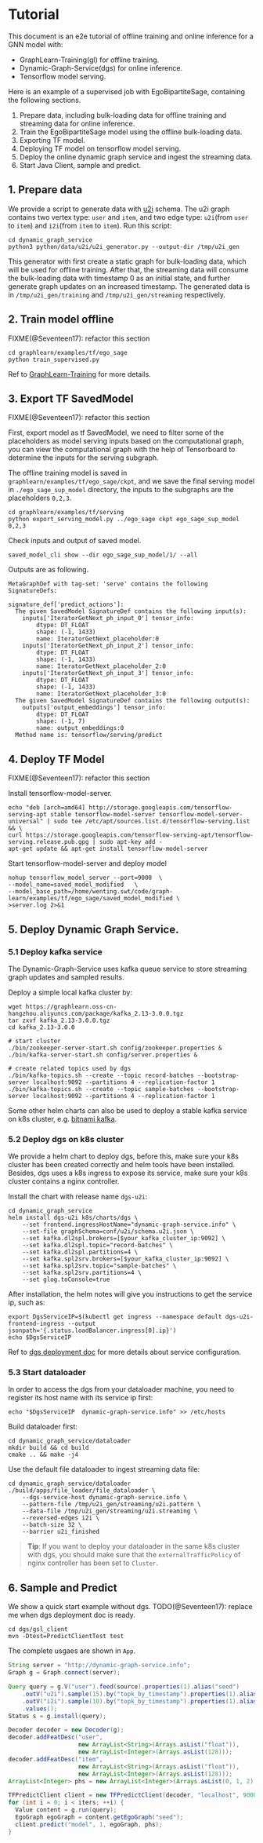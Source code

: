 # Tutorial

This document is an e2e tutorial of offline training and online inference for a GNN model with:
  - GraphLearn-Training(gl) for offline training.
  - Dynamic-Graph-Service(dgs) for online inference.
  - Tensorflow model serving.

Here is an example of a supervised job with EgoBipartiteSage, containing the following sections.
1. Prepare data, including bulk-loading data for offline training and streaming data for online inference.
2. Train the EgoBipartiteSage model using the offline bulk-loading data.
3. Exporting TF model.
4. Deploying TF model on tensorflow model serving.
5. Deploy the online dynamic graph service and ingest the streaming data.
6. Start Java Client, sample and predict.


## 1. Prepare data

We provide a script to generate data with [u2i](https://github.com/alibaba/graph-learn/blob/master/dynamic_graph_service/conf/u2i/schema.u2i.json) schema.
The u2i graph contains two vertex type: `user` and `item`, and two edge type: `u2i`(from `user` to `item`) and `i2i`(from `item` to `item`).
Run this script:

```shell
cd dynamic_graph_service
python3 python/data/u2i/u2i_generator.py --output-dir /tmp/u2i_gen
```

This generator with first create a static graph for bulk-loading data, which will be used for offline training.
After that, the streaming data will consume the bulk-loading data with timestamp 0 as an initial state, and further generate graph updates on an increased timestamp.
The generated data is in `/tmp/u2i_gen/training` and `/tmp/u2i_gen/streaming` respectively.


## 2. Train model offline

FIXME(@Seventeen17): refactor this section
```shell
cd graphlearn/examples/tf/ego_sage
python train_supervised.py
```

Ref to [GraphLearn-Training](../gl/intro.md) for more details.


## 3. Export TF SavedModel

FIXME(@Seventeen17): refactor this section

First, export model as tf SavedModel, we need to filter some of the placeholders as model serving inputs based on the
computational graph, you can view the computational graph with the help of Tensorboard to determine the inputs for the
serving subgraph.

The offline training model is saved in `graphlearn/examples/tf/ego_sage/ckpt`, and we save the final serving model in
`./ego_sage_sup_model` directory, the inputs to the subgraphs are the placeholders `0,2,3`.

```shell
cd graphlearn/examples/tf/serving
python export_serving_model.py ../ego_sage ckpt ego_sage_sup_model 0,2,3
```

Check inputs and output of saved model.
```shell
saved_model_cli show --dir ego_sage_sup_model/1/ --all
```

Outputs are as following.
```
MetaGraphDef with tag-set: 'serve' contains the following SignatureDefs:

signature_def['predict_actions']:
  The given SavedModel SignatureDef contains the following input(s):
    inputs['IteratorGetNext_ph_input_0'] tensor_info:
        dtype: DT_FLOAT
        shape: (-1, 1433)
        name: IteratorGetNext_placeholder:0
    inputs['IteratorGetNext_ph_input_2'] tensor_info:
        dtype: DT_FLOAT
        shape: (-1, 1433)
        name: IteratorGetNext_placeholder_2:0
    inputs['IteratorGetNext_ph_input_3'] tensor_info:
        dtype: DT_FLOAT
        shape: (-1, 1433)
        name: IteratorGetNext_placeholder_3:0
  The given SavedModel SignatureDef contains the following output(s):
    outputs['output_embeddings'] tensor_info:
        dtype: DT_FLOAT
        shape: (-1, 7)
        name: output_embeddings:0
  Method name is: tensorflow/serving/predict
```


## 4. Deploy TF Model
FIXME(@Seventeen17): refactor this section

Install tensorflow-model-server.
```shell
echo "deb [arch=amd64] http://storage.googleapis.com/tensorflow-serving-apt stable tensorflow-model-server tensorflow-model-server-universal" | sudo tee /etc/apt/sources.list.d/tensorflow-serving.list && \
curl https://storage.googleapis.com/tensorflow-serving-apt/tensorflow-serving.release.pub.gpg | sudo apt-key add -
apt-get update && apt-get install tensorflow-model-server
```
Start tensorflow-model-server and deploy model
```shell
nohup tensorflow_model_server --port=9000  \
--model_name=saved_model_modified   \
--model_base_path=/home/wenting.swt/code/graph-learn/examples/tf/ego_sage/saved_model_modified \
>server.log 2>&1
```


## 5. Deploy Dynamic Graph Service.

### 5.1 Deploy kafka service
The Dynamic-Graph-Service uses kafka queue service to store streaming graph updates and sampled results.

Deploy a simple local kafka cluster by:
```shell
wget https://graphlearn.oss-cn-hangzhou.aliyuncs.com/package/kafka_2.13-3.0.0.tgz
tar zxvf kafka_2.13-3.0.0.tgz
cd kafka_2.13-3.0.0

# start cluster
./bin/zookeeper-server-start.sh config/zookeeper.properties &
./bin/kafka-server-start.sh config/server.properties &

# create related topics used by dgs
./bin/kafka-topics.sh --create --topic record-batches --bootstrap-server localhost:9092 --partitions 4 --replication-factor 1
./bin/kafka-topics.sh --create --topic sample-batches --bootstrap-server localhost:9092 --partitions 4 --replication-factor 1
```

Some other helm charts can also be used to deploy a stable kafka service on k8s cluster,
e.g. [bitnami kafka](https://github.com/bitnami/charts/tree/master/bitnami/kafka).

### 5.2 Deploy dgs on k8s cluster
We provide a helm chart to deploy dgs, before this, make sure your k8s cluster has been created correctly and helm tools have been installed.
Besides, dgs uses a k8s ingress to expose its service, make sure your k8s cluster contains a nginx controller.

Install the chart with release name `dgs-u2i`:
```shell
cd dynamic_graph_service
helm install dgs-u2i k8s/charts/dgs \
    --set frontend.ingressHostName="dynamic-graph-service.info" \
    --set-file graphSchema=conf/u2i/schema.u2i.json \
    --set kafka.dl2spl.brokers=[$your_kafka_cluster_ip:9092] \
    --set kafka.dl2spl.topic="record-batches" \
    --set kafka.dl2spl.partitions=4 \
    --set kafka.spl2srv.brokers=[$your_kafka_cluster_ip:9092] \
    --set kafka.spl2srv.topic="sample-batches" \
    --set kafka.spl2srv.partitions=4 \
    --set glog.toConsole=true
```

After installation, the helm notes will give you instructions to get the service ip, such as:
```shell
export DgsServiceIP=$(kubectl get ingress --namespace default dgs-u2i-frontend-ingress --output jsonpath='{.status.loadBalancer.ingress[0].ip}')
echo $DgsServiceIP
```

Ref to [dgs deployment doc](deploy.md) for more details about service configuration.

### 5.3 Start dataloader
In order to access the dgs from your dataloader machine, you need to register its host name with its service ip first:
```shell
echo "$DgsServiceIP  dynamic-graph-service.info" >> /etc/hosts
```
Build dataloader first:
```shell
cd dynamic_graph_service/dataloader
mkdir build && cd build
cmake .. && make -j4
```
Use the default file dataloader to ingest streaming data file:
```shell
cd dynamic_graph_service/dataloader
./build/apps/file_loader/file_dataloader \
    --dgs-service-host dynamic-graph-service.info \
    --pattern-file /tmp/u2i_gen/streaming/u2i.pattern \
    --data-file /tmp/u2i_gen/streaming/u2i.streaming \
    --reversed-edges i2i \
    --batch-size 32 \
    --barrier u2i_finished
```
> **Tip**: If you want to deploy your dataloader in the same k8s cluster with dgs, you should make sure that the
> `externalTrafficPolicy` of nginx controller has been set to `Cluster`.


## 6. Sample and Predict
We show a quick start example without dgs.
TODO(@Seventeen17): replace me when dgs deployment doc is ready.

```
cd dgs/gsl_client
mvn -Dtest=PredictClientTest test
```

The complete usgaes are shown in `App`.

```java
String server = "http://dynamic-graph-service.info";
Graph g = Graph.connect(server);

Query query = g.V("user").feed(source).properties(1).alias("seed")
    .outV("u2i").sample(15).by("topk_by_timestamp").properties(1).alias("hop1")
    .outV("i2i").sample(10).by("topk_by_timestamp").properties(1).alias("hop2")
    .values();
Status s = g.install(query);

Decoder decoder = new Decoder(g);
decoder.addFeatDesc("user",
                    new ArrayList<String>(Arrays.asList("float")),
                    new ArrayList<Integer>(Arrays.asList(128)));
decoder.addFeatDesc("item",
                    new ArrayList<String>(Arrays.asList("float")),
                    new ArrayList<Integer>(Arrays.asList(128)));
ArrayList<Integer> phs = new ArrayList<Integer>(Arrays.asList(0, 1, 2));

TFPredictClient client = new TFPredictClient(decoder, "localhost", 9000);
for (int i = 0; i < iters; ++i) {
  Value content = g.run(query);
  EgoGraph egoGraph = content.getEgoGraph("seed");
  client.predict("model", 1, egoGraph, phs);
}
```
